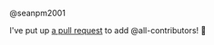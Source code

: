 @seanpm2001 

I've put up [a pull request](https://github.com/seanpm2001/Degoogle-your-life/pull/20) to add @all-contributors! :tada:
